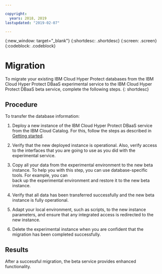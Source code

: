 ```yaml
---

copyright:
  years: 2018, 2019
lastupdated: "2019-02-07"

---
```


{:new_window: target="_blank"}
{:shortdesc: .shortdesc}
{:screen: .screen}
{:codeblock: .codeblock}

# Migration

To migrate your existing IBM Cloud Hyper Protect databases from the IBM 
Cloud Hyper Protect DBaaS experimental service to the IBM Cloud Hyper Protect DBaaS
beta service, complete the following steps.
{: shortdesc}

## Procedure

To transfer the database information:

1. Deploy a new instance of the IBM Cloud Hyper Protect DBaaS service from the IBM Cloud Catalog.
For this, follow the steps as described in [Getting started](/docs/services/hyper-protect-dbaas?topic=hyper-protect-dbaas-gettingstarted#gettingstarted).

2. Verify that the new deployed instance is operational. Also, verify access 
to the interfaces that you are going to use as you did with the experimental 
service.

3. Copy all your data from the experimental environment to the new 
beta instance. To help you with this step, you can use database-specific tools. For example, you can   
back up the experimental environment and restore it to the new beta instance.

4. Verify that all data has been transferred successfully and the new 
beta instance is fully operational.

5. Adapt your local environment, such as scripts, to the new instance parameters, 
and ensure that any integrated access is redirected to the new instance.

6. Delete the experimental instance when you are confident that the migration 
has been completed successfully.

## Results

After a successful migration, the beta service provides enhanced functionality.

